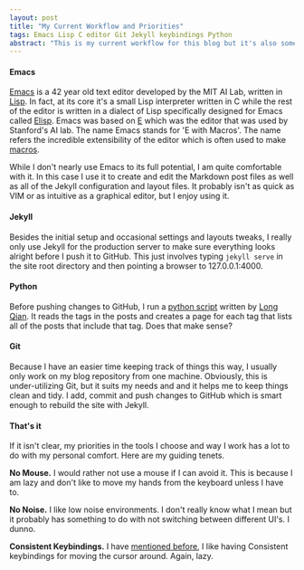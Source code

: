 ```yaml
---
layout: post
title: "My Current Workflow and Priorities"
tags: Emacs Lisp C editor Git Jekyll keybindings Python
abstract: "This is my current workflow for this blog but it's also somewhat representative of the way I work generally, at least when I have my way."
---
```

#### Emacs
[Emacs](https://www.gnu.org/software/emacs/) is a 42 year old text editor developed by the MIT AI Lab, written in [Lisp](https://en.wikipedia.org/wiki/Lisp_(programming_language)). In fact, at its core it's a small Lisp interpreter written in C while the rest of the editor is written in a dialect of Lisp specifically designed for Emacs called [Elisp](https://en.wikipedia.org/wiki/Emacs_Lisp). Emacs was based on [E](https://en.wikipedia.org/wiki/E_(text_editor)) which was the editor that was used by Stanford's AI lab. The name Emacs stands for 'E with Macros'. The name refers the incredible extensibility of the editor which is often used to make [macros](https://en.wikipedia.org/wiki/Macro_(computer_science)).

While I don't nearly use Emacs to its full potential, I am quite comfortable with it. In this case I use it to create and edit the Markdown post files as well as all of the Jekyll configuration and layout files. It probably isn't as quick as VIM or as intuitive as a graphical editor, but I enjoy using it.

#### Jekyll
Besides the initial setup and occasional settings and layouts tweaks, I really only use Jekyll for the production server to make sure everything looks alright before I push it to GitHub. This just involves typing `jekyll serve` in the site root directory and then pointing a browser to 127.0.0.1:4000. 

#### Python
Before pushing changes to GitHub, I run a [python script](https://github.com/qian256/qian256.github.io/blob/master/tag_generator.py) written by [Long Qian](http://longqian.me/). It reads the tags in the posts and creates a page for each tag that lists all of the posts that include that tag. Does that make sense?

#### Git
Because I have an easier time keeping track of things this way, I usually only work on my blog repository from one machine. Obviously, this is under-utilizing Git, but it suits my needs and and it helps me to keep things clean and tidy. I add, commit and push changes to GitHub which is smart enough to rebuild the site with Jekyll.

#### That's it
If it isn't clear, my priorities in the tools I choose and way I work has a lot to do with my personal comfort. Here are my guiding tenets.

**No Mouse.**
I would rather not use a mouse if I can avoid it. This is because I am lazy and don't like to move my hands from the keyboard unless I have to.

**No Noise.**
I like low noise environments. I don't really know what I mean but it probably has something to do with not switching between different UI's. I dunno.

**Consistent Keybindings.**
I have [mentioned before](/2018/11/17/emacs-keybindings-in-macos.html), I like having Consistent keybindings for moving the cursor around. Again, lazy.